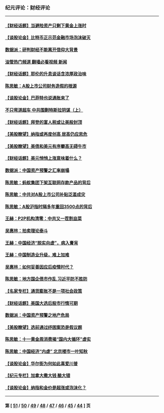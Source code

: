 ### 纪元评论：财经评论
---
#### [【财经话题】当避险资产只剩下黄金上涨时](../../pages/nsc1026/n12975626.md?06180330) 
#### [【谈股论金】比特币正示范金融市场泡沫破灭](../../pages/nsc1026/n12961769.md?06180330) 
#### [数据派：研判财经不能离开信仰大背景](../../pages/nsc1026/n12932684.md?06180330) 
#### [油管热门频道 翻墙必看视频 新闻](ok?06180330)
#### [【财经话题】耶伦的升息谈话含浓厚政治味](../../pages/nsc1026/n12927299.md?06180330) 
#### [陈思敏：A股上市公司财务造假的根源](../../pages/nsc1026/n11229323.md?06180330) 
#### [【谈股论金】巴菲特也说通胀来了](../../pages/nsc1026/n12922463.md?06180330) 
#### [不只弯道超车 中共围剿特斯拉阴谋（上）](../../pages/nsc1026/n12919595.md?06180330) 
#### [【财经话题】拜登的富人税或让美股封顶](../../pages/nsc1026/n12899125.md?06180330) 
#### [【美股瞭望】纳指或再度创高 居高仍应思危](../../pages/nsc1026/n12878350.md?06180330) 
#### [【美股瞭望】美债和美元有序攀高无碍牛市](../../pages/nsc1026/n12844459.md?06180330) 
#### [【财经话题】美元悄悄上涨意味着什么？](../../pages/nsc1026/n12798222.md?06180330) 
#### [数据派：中国资产预警之汇率崩塌](../../pages/nsc1026/n12774242.md?06180330) 
#### [陈思敏：蚂蚁集团下架互联网存款产品的背后](../../pages/nsc1026/n12719862.md?06180330) 
#### [陈思敏：中共对A股上市公司补贴泛滥成灾](../../pages/nsc1026/n12713263.md?06180330) 
#### [陈思敏：A股沪指时隔多年重回3500点的背后](../../pages/nsc1026/n12675538.md?06180330) 
#### [王赫：P2P机构清零：中共又一茬割韭菜](../../pages/nsc1026/n12614544.md?06180330) 
#### [吴惠林：拍卖理论泰斗](../../pages/nsc1026/n12591360.md?06180330) 
#### [王赫：中国经济“脱实向虚”，病入膏肓](../../pages/nsc1026/n12564946.md?06180330) 
#### [王赫：中国制造业升级，难上加难](../../pages/nsc1026/n12559461.md?06180330) 
#### [吴惠林：如何妥善因应后疫情时代？](../../pages/nsc1026/n12553885.md?06180330) 
#### [陈思敏：地方国企债市作乱 习近平防不胜防](../../pages/nsc1026/n12553384.md?06180330) 
#### [【名家专栏】通货膨胀不是一项社会政策](../../pages/nsc1026/n12528711.md?06180330) 
#### [【财经话题】美国大选后股市行情可期](../../pages/nsc1026/n12514949.md?06180330) 
#### [数据派：中国资产预警之地产危局](../../pages/nsc1026/n12490884.md?06180330) 
#### [【美股瞭望】选前通过纾困案恐是假议题](../../pages/nsc1026/n12487724.md?06180330) 
#### [陈思敏：十一黄金周消费揭“国内大循环”虚实](../../pages/nsc1026/n12468798.md?06180330) 
#### [陈思敏：中国经济“内虚” 北京楼市一叶知秋](../../pages/nsc1026/n12464918.md?06180330) 
#### [【谈股论金】华尔街为何如此喜爱川普](../../pages/nsc1026/n12460691.md?06180330) 
#### [【纪元专栏】加拿大撒大钱 酿大错](../../pages/nsc1026/n12406564.md?06180330) 
#### [【谈股论金】纳指和金价是超涨或泡沫化？](../../pages/nsc1026/n12315192.md?06180330) 

---
#### 第 [ [51](./51.md?06180330) / [50](./50.md?06180330) / [49](./49.md?06180330) / [48](./48.md?06180330) / [47](./47.md?06180330) / [46](./46.md?06180330) / [45](./45.md?06180330) / [44](./44.md?06180330) ] 页
